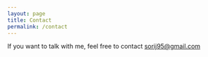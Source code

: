 ```yaml
---
layout: page
title: Contact
permalink: /contact
---
```


If you want to talk with me, feel free to contact [sorij95@gmail.com](sorij95@gmail.com)
